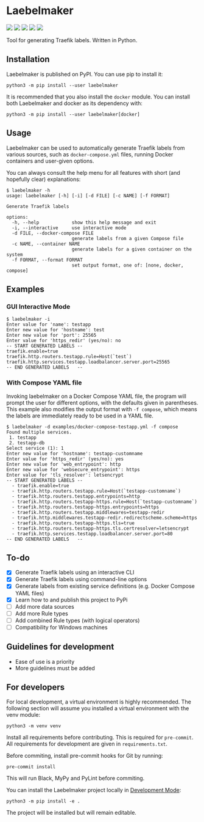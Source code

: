 # Laebelmaker

<a target="_blank" href="https://pypi.org/project/laebelmaker/"><img src="https://img.shields.io/pypi/v/laebelmaker.svg?maxAge=86400&style=flat-square"/></a>
<a target="_blank" href="https://choosealicense.com/licenses/mit/"><img src="https://img.shields.io/pypi/l/laebelmaker.svg?maxAge=86400&style=flat-square"/></a>
<a target="_blank" href="https://pypi.org/project/laebelmaker/"><img src="https://img.shields.io/pypi/dm/laebelmaker?style=flat-square"/></a>
<a target="_blank" href="https://pypi.org/project/laebelmaker/"><img src="https://img.shields.io/pypi/pyversions/laebelmaker.svg?maxAge=86400&style=flat-square"/></a>
<a target="_blank" href="https://github.com/ivanbratovic/laebelmaker"><img src="https://img.shields.io/github/last-commit/ivanbratovic/laebelmaker?style=flat-square" /></a>

Tool for generating Traefik labels. Written in Python.

## Installation

Laebelmaker is published on PyPI. You can use pip to install it:
```
python3 -m pip install --user laebelmaker
```

It is recommended that you also install the `docker` module. You
can install both Laebelmaker and docker as its dependency with:
```
python3 -m pip install --user laebelmaker[docker]
```

## Usage

Laebelmaker can be used to automatically generate Traefik labels
from various sources, such as `docker-compose.yml` files, running
Docker containers and user-given options.

You can always consult the help menu for all features with short
(and hopefully clear) explanations:

```
$ laebelmaker -h
usage: laebelmaker [-h] [-i] [-d FILE] [-c NAME] [-f FORMAT]

Generate Traefik labels

options:
  -h, --help            show this help message and exit
  -i, --interactive     use interactive mode
  -d FILE, --docker-compose FILE
                        generate labels from a given Compose file
  -c NAME, --container NAME
                        generate labels for a given container on the system
  -f FORMAT, --format FORMAT
                        set output format, one of: [none, docker, compose]
```

## Examples

### GUI Interactive Mode

```
$ laebelmaker -i
Enter value for 'name': testapp
Enter new value for 'hostname': test
Enter new value for 'port': 25565
Enter value for 'https_redir' (yes/no): no
-- START GENERATED LABELS --
traefik.enable=true
traefik.http.routers.testapp.rule=Host(`test`)
traefik.http.services.testapp.loadbalancer.server.port=25565
-- END GENERATED LABELS   --
```


### With Compose YAML file

Invoking laebelmaker on a Docker Compose YAML file, the program will
prompt the user for different options, with the defaults given in
parentheses. This example also modifies the output format with
`-f compose`, which means the labels are immediately ready to be used
in a YAML file.

```
$ laebelmaker -d examples/docker-compose-testapp.yml -f compose
Found multiple services.
 1. testapp
 2. testapp-db
Select service (1): 1
Enter new value for 'hostname': testapp-customname
Enter value for 'https_redir' (yes/no): yes
Enter new value for 'web_entrypoint': http
Enter new value for 'websecure_entrypoint': https
Enter value for 'tls_resolver': letsencrypt
-- START GENERATED LABELS --
  - traefik.enable=true
  - traefik.http.routers.testapp.rule=Host(`testapp-customname`)
  - traefik.http.routers.testapp.entrypoints=http
  - traefik.http.routers.testapp-https.rule=Host(`testapp-customname`)
  - traefik.http.routers.testapp-https.entrypoints=https
  - traefik.http.routers.testapp.middlewares=testapp-redir
  - traefik.http.middlewares.testapp-redir.redirectscheme.scheme=https
  - traefik.http.routers.testapp-https.tls=true
  - traefik.http.routers.testapp-https.tls.certresolver=letsencrypt
  - traefik.http.services.testapp.loadbalancer.server.port=80
-- END GENERATED LABELS   --
```

## To-do

* [x] Generate Traefik labels using an interactive CLI
* [x] Generate Traefik labels using command-line options
* [x] Generate labels from existing service definitions (e.g. Docker Compose YAML files)
* [x] Learn how to and publish this project to PyPi
* [ ] Add more data sources
* [ ] Add more Rule types
* [ ] Add combined Rule types (with logical operators)
* [ ] Compatibility for Windows machines

## Guidelines for development

* Ease of use is a priority
* More guidelines must be added

## For developers

For local development, a virtual environment is highly recommended. The following
section will assume you installed a virtual environment with the venv module:
```
python3 -m venv venv
```

Install all requirements before contributing. This is required for `pre-commit`.
All requirements for development are given in `requirements.txt`.

Before commiting, install pre-commit hooks for Git by running:
```
pre-commit install
```

This will run Black, MyPy and PyLint before commiting.

You can install the Laebelmaker project locally in
[Development Mode](https://setuptools.pypa.io/en/latest/userguide/development_mode.html):
```
python3 -m pip install -e .
```
The project will be installed but will remain editable.
